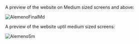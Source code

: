 A preview of the website on Medium sized screens and above:


![AlemenoFinalMd](https://github.com/YashwantOstwal/Alemeno-improved-web-platform/assets/140978232/a83aa153-3a89-4b60-a1e8-80db58fb5d7c)

A preview of the website uptil medium sized screens:


![AlemenoSm](https://github.com/YashwantOstwal/Alemeno-improved-web-platform/assets/140978232/c1e0d12b-c1f1-4320-950e-ff52831b42ab)

